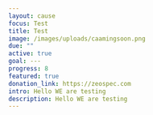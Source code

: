 ```yaml
---
layout: cause
focus: Test
title: Test
image: /images/uploads/caamingsoon.png
due: ""
active: true
goal: ---
progress: 8
featured: true
donation_link: https://zeospec.com
intro: Hello WE are testing
description: Hello WE are testing
---
```

